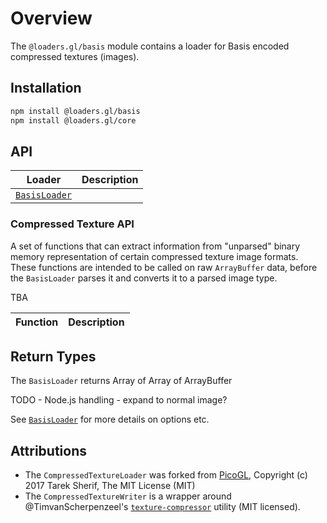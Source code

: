 # Overview

The `@loaders.gl/basis` module contains a loader for Basis encoded compressed textures (images).

## Installation

```bash
npm install @loaders.gl/basis
npm install @loaders.gl/core
```

## API

| Loader                                                         | Description |
| -------------------------------------------------------------- | ----------- |
| [`BasisLoader`](modules/basis/docs/api-reference/basis-loader) |             |

### Compressed Texture API

A set of functions that can extract information from "unparsed" binary memory representation of certain compressed texture image formats. These functions are intended to be called on raw `ArrayBuffer` data, before the `BasisLoader` parses it and converts it to a parsed image type.

TBA

| Function | Description |
| -------- | ----------- |


## Return Types

The `BasisLoader` returns Array of Array of ArrayBuffer

TODO - Node.js handling - expand to normal image?

See [`BasisLoader`](modules/basis/docs/api-reference/image-loader) for more details on options etc.

## Attributions

- The `CompressedTextureLoader` was forked from [PicoGL](https://github.com/tsherif/picogl.js/blob/master/examples/utils/utils.js), Copyright (c) 2017 Tarek Sherif, The MIT License (MIT)
- The `CompressedTextureWriter` is a wrapper around @TimvanScherpenzeel's [`texture-compressor`](https://github.com/TimvanScherpenzeel/texture-compressor) utility (MIT licensed).
